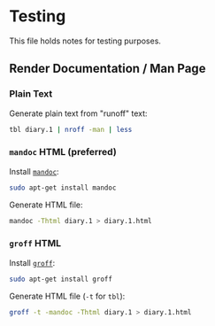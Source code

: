 # Testing

This file holds notes for testing purposes.

## Render Documentation / Man Page

### Plain Text
Generate plain text from "runoff" text:
```bash
tbl diary.1 | nroff -man | less
```

### `mandoc` HTML (preferred)
Install [`mandoc`](https://en.wikipedia.org/wiki/Mandoc):
```bash
sudo apt-get install mandoc
```

Generate HTML file:
```bash
mandoc -Thtml diary.1 > diary.1.html
```

### `groff` HTML
Install [`groff`](https://www.gnu.org/software/groff):
```bash
sudo apt-get install groff
```

Generate HTML file (`-t` for `tbl`):
```bash
groff -t -mandoc -Thtml diary.1 > diary.1.html
```